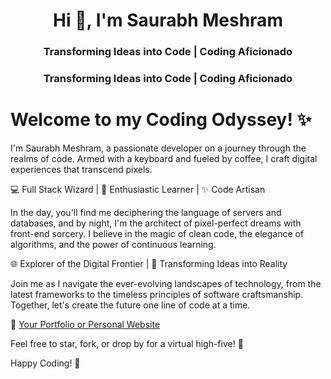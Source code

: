 <h1 align="center">Hi 👋, I'm Saurabh Meshram</h1>
<h3 align="center">Transforming Ideas into Code | Coding Aficionado</h3>

<!DOCTYPE html>
<html lang="en">
<head>
  <meta charset="UTF-8">
  <meta name="viewport" content="width=device-width, initial-scale=1.0">
 
  <h3 align="center">Transforming Ideas into Code | Coding Aficionado</h3>
 
</head>
<body>
  <h1>Welcome to my Coding Odyssey! ✨</h1>
  <p>
    I'm Saurabh Meshram, a passionate developer on a journey through the realms of code. Armed with a keyboard and fueled by coffee, I craft digital experiences that transcend pixels.
  </p>

  <p>
    💻 Full Stack Wizard | 🚀 Enthusiastic Learner | ✨ Code Artisan
  </p>

  <p>
    In the day, you'll find me deciphering the language of servers and databases, and by night, I'm the architect of pixel-perfect dreams with front-end sorcery. I believe in the magic of clean code, the elegance of algorithms, and the power of continuous learning.
  </p>

  <p>
    🌐 Explorer of the Digital Frontier | 🚀 Transforming Ideas into Reality
  </p>

  <p>
    Join me as I navigate the ever-evolving landscapes of technology, from the latest frameworks to the timeless principles of software craftsmanship. Together, let's create the future one line of code at a time.
  </p>

  <p>
    🌟 <a href="https://saurabhs-portfolio.vercel.app/">Your Portfolio or Personal Website</a>
  </p>

  <p>
    Feel free to star, fork, or drop by for a virtual high-five! 🚀
  </p>

  <p>
    Happy Coding! 🖤
  </p>
</body>
</html>



